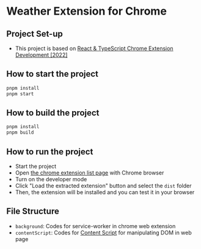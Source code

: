 # Weather Extension for Chrome

## Project Set-up

- This project is based on [React & TypeScript Chrome Extension Development [2022]
](https://www.udemy.com/course/chrome-extension/learn/lecture/25576178#content)

## How to start the project

```zsh
pnpm install
pnpm start
```

## How to build the project

```zsh
pnpm install
pnpm build
```

## How to run the project

- Start the project
- Open [the chrome extension list page](chrome://extensions/) with Chrome browser
- Turn on the developer mode
- Click "Load the extracted extension" button and select the `dist` folder
- Then, the extension will be installed and you can test it in your browser

## File Structure

- `background`: Codes for service-worker in chrome web extension
- `contentScript`: Codes for [Content Script](https://developer.chrome.com/docs/extensions/mv3/content_scripts/) for manipulating DOM in web page

